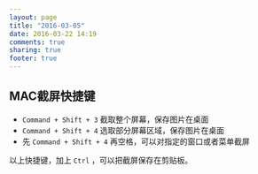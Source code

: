 ```yaml
---
layout: page
title: "2016-03-05"
date: 2016-03-22 14:19
comments: true
sharing: true
footer: true
---
```


## MAC截屏快捷键


* `Command + Shift + 3` 截取整个屏幕，保存图片在桌面
* `Command + Shift + 4` 选取部分屏幕区域，保存图片在桌面
* 先 `Command + Shift + 4` 再空格，可以对指定的窗口或者菜单截屏

以上快捷键，加上 `Ctrl` ，可以把截屏保存在剪贴板。

